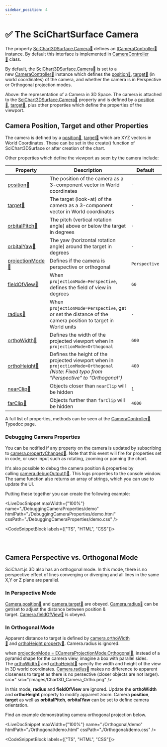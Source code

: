 ```yaml
---
sidebar_position: 4
---
```


# ✅ The SciChartSurface Camera

The property [SciChart3DSurface.Camera:blue_book:](https://www.scichart.com/documentation/js/current/typedoc/classes/scichart3dsurface.html#camera) defines an [ICameraController:blue_book:](https://www.scichart.com/documentation/js/current/typedoc/interfaces/icameracontroller.html) instance. By default this interface is implemented in [CameraController:blue_book:](https://www.scichart.com/documentation/js/current/typedoc/classes/cameracontroller.html) class.

By default, the [SciChart3DSurface.Camera:blue_book:](https://www.scichart.com/documentation/js/current/typedoc/classes/scichart3dsurface.html#camera) is set to a new [CameraController:blue_book:](https://www.scichart.com/documentation/js/current/typedoc/classes/cameracontroller.html) instance which defines the [position:blue_book:](https://www.scichart.com/documentation/js/current/typedoc/classes/cameracontroller.html#position), [target:blue_book:](https://www.scichart.com/documentation/js/current/typedoc/classes/cameracontroller.html#target) (in world coordinates) of the camera, and whether the camera is in Perspective or Orthogonal projection modes.

<CenteredImageWrapper
    src="/images/Chart3D_Camera.png"
/>

Above: the representation of a Camera in 3D Space. The camera is attached to the [SciChart3DSurface.Camera:blue_book:](https://www.scichart.com/documentation/js/current/typedoc/classes/scichart3dsurface.html#camera) property and is defined by a [position:blue_book:](https://www.scichart.com/documentation/js/current/typedoc/classes/cameracontroller.html#position), [target:blue_book:](https://www.scichart.com/documentation/js/current/typedoc/classes/cameracontroller.html#position), plus other properties which define the properties of the viewport.

Camera Position, Target and other Properties
--------------------------------------------

The camera is defined by a [position:blue_book:](https://www.scichart.com/documentation/js/current/typedoc/classes/cameracontroller.html#position), [target:blue_book:](https://www.scichart.com/documentation/js/current/typedoc/classes/cameracontroller.html#position) which are XYZ vectors in World Coordinates. These can be set in the create() function of SciChart3DSurface or after creation of the chart.

Other properties which define the viewport as seen by the camera include:

| Property | Description | Default |
|----------|-------------|---------|
| [position:blue_book:](https://www.scichart.com/documentation/js/current/typedoc/classes/cameracontroller.html#position) | The position of the camera as a 3-component vector in World coordinates | `-` |
| [target:blue_book:](https://www.scichart.com/documentation/js/current/typedoc/classes/cameracontroller.html#target) | The target (look-at) of the camera as a 3-component vector in World coordinates | `-` |
| [orbitalPitch:blue_book:](https://www.scichart.com/documentation/js/current/typedoc/classes/cameracontroller.html#orbitalpitch) | The pitch (vertical rotation angle) above or below the target in degrees | `-` |
| [orbitalYaw:blue_book:](https://www.scichart.com/documentation/js/current/typedoc/classes/cameracontroller.html#orbitalyaw) | The yaw (horizontal rotation angle) around the target in degrees | `-` |
| [projectionMode:blue_book:](https://www.scichart.com/documentation/js/current/typedoc/classes/cameracontroller.html#projectionmode) | Defines if the camera is perspective or orthogonal | `Perspective` |
| [fieldOfView:blue_book:](https://www.scichart.com/documentation/js/current/typedoc/classes/cameracontroller.html#fieldofview) | When `projectionMode=Perspective`, defines the field of view in degrees | `60` |
| [radius:blue_book:](https://www.scichart.com/documentation/js/current/typedoc/classes/cameracontroller.html#radius) | When `projectionMode=Perspective`, get or set the distance of the camera position to target in World units | `-` |
| [orthoWidth:blue_book:](https://www.scichart.com/documentation/js/current/typedoc/classes/cameracontroller.html#orthowidth) | Defines the width of the projected viewport when in `projectionMode=Orthogonal` | `600` |
| [orthoHeight:blue_book:](https://www.scichart.com/documentation/js/current/typedoc/classes/cameracontroller.html#orthoheight) | Defines the height of the projected viewport when in `projectionMode=Orthogonal` *(Note: Fixed typo from "Perspective" to "Orthogonal")* | `400` |
| [nearClip:blue_book:](https://www.scichart.com/documentation/js/current/typedoc/classes/cameracontroller.html#nearclip) | Objects closer than `nearClip` will be hidden | `1` |
| [farClip:blue_book:](https://www.scichart.com/documentation/js/current/typedoc/classes/cameracontroller.html#farclip) | Objects further than `farClip` will be hidden | `4000` |

A full list of properties, methods can be seen at the [CameraController:blue_book:](https://www.scichart.com/documentation/js/current/typedoc/classes/cameracontroller.html) Typedoc page.


### Debugging Camera Properties

You can be notified if any property on the camera is updated by subscribing to [camera.propertyChanged:blue_book:](https://www.scichart.com/documentation/js/current/typedoc/classes/cameracontroller.html#propertychanged). Note that this event will fire for properties set in code, or user input such as rotating, zooming or panning the chart.

It's also possible to debug the camera position & properties by calling [camera.debugOutput():blue_book:](https://www.scichart.com/documentation/js/current/typedoc/classes/cameracontroller.html#debugoutput). This logs properties to the console window. The same function also returns an array of strings, which you can use to update the UI.

Putting these together you can create the following example:

<LiveDocSnippet maxWidth={"100%"} name="./DebuggingCameraProperties/demo" htmlPath="./DebuggingCameraProperties/demo.html" cssPath="./DebuggingCameraProperties/demo.css" />

<CodeSnippetBlock labels={["TS", "HTML", "CSS"]}>
```ts showLineNumbers file=./DebuggingCameraProperties/demo.ts
```
```html showLineNumbers file=./DebuggingCameraProperties/demo.html
```
```css showLineNumbers file=./DebuggingCameraProperties/demo.css
```
</CodeSnippetBlock>

Camera Perspective vs. Orthogonal Mode
--------------------------------------

SciChart.js 3D also has an orthogonal mode. In this mode, there is no perspective effect of lines converging or diverging and all lines in the same X,Y or Z plane are parallel.

### In Perspective Mode

[Camera.position:blue_book:](https://www.scichart.com/documentation/js/current/typedoc/classes/cameracontroller.html#position) and [camera.target:blue_book:](https://www.scichart.com/documentation/js/current/typedoc/classes/cameracontroller.html#target) are obeyed. [Camera.radius:blue_book:](https://www.scichart.com/documentation/js/current/typedoc/classes/cameracontroller.html#radius) can be get/set to adjust the distance between position & target. [Camera.fieldOfView:blue_book:](https://www.scichart.com/documentation/js/current/typedoc/classes/cameracontroller.html#fieldofview) is obeyed.

### In Orthogonal Mode

Apparent distance to target is defined by [camera.orthoWidth:blue_book:](https://www.scichart.com/documentation/js/current/typedoc/classes/cameracontroller.html#orthowidth) and [orthoHeight property:blue_book:](https://www.scichart.com/documentation/js/current/typedoc/classes/cameracontroller.html#orthoheight). Camera.radius is ignored.

when [projectionMode = ECameraProjectionMode.Orthogonal:blue_book:](https://www.scichart.com/documentation/js/current/typedoc/classes/cameracontroller.html#projectionmode), instead of a pyramid shape for the camera view, imagine a box with parallel sides. The [orthoWidth:blue_book:](https://www.scichart.com/documentation/js/current/typedoc/classes/cameracontroller.html#orthowidth) and [orthoHeight:blue_book:](https://www.scichart.com/documentation/js/current/typedoc/classes/cameracontroller.html#orthoheight) specify the width and height of the view in 3D world coordinates. [Camera.radius:blue_book:](https://www.scichart.com/documentation/js/current/typedoc/classes/cameracontroller.html#radius) makes no difference to apparent closeness to target as there is no persective (closer objects are not larger).  
    src="
        src="/images/Chart3D_Camera_Ortho.png"
    />

In this mode, **radius** and **fieldOfView** are ignored. Update the **orthoWidth** and **orthoHeight** property to modify apparent zoom. Camera **position**, **target** as well as **orbitalPitch**, **orbitalYaw** can be set to define camera orientation.

Find an example demonstrating camera orthogonal projection below.

<LiveDocSnippet maxWidth={"100%"} name="./Orthogonal/demo" htmlPath="./Orthogonal/demo.html" cssPath="./Orthogonal/demo.css" />

<CodeSnippetBlock labels={["TS", "HTML", "CSS"]}>
```ts showLineNumbers file=./Orthogonal/demo.ts
```
```html showLineNumbers file=./Orthogonal/demo.html
```
```css showLineNumbers file=./Orthogonal/demo.css
```
</CodeSnippetBlock>